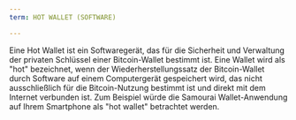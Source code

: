 ```yaml
---
term: HOT WALLET (SOFTWARE)

---
```

Eine Hot Wallet ist ein Softwaregerät, das für die Sicherheit und Verwaltung der privaten Schlüssel einer Bitcoin-Wallet bestimmt ist. Eine Wallet wird als "hot" bezeichnet, wenn der Wiederherstellungssatz der Bitcoin-Wallet durch Software auf einem Computergerät gespeichert wird, das nicht ausschließlich für die Bitcoin-Nutzung bestimmt ist und direkt mit dem Internet verbunden ist. Zum Beispiel würde die Samourai Wallet-Anwendung auf Ihrem Smartphone als "hot wallet" betrachtet werden.
